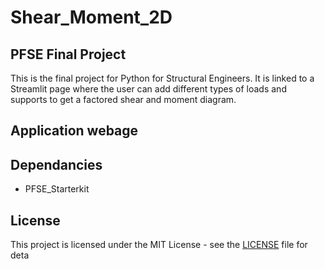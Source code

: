 # Shear_Moment_2D

## PFSE Final Project

This is the final project for Python for Structural Engineers. It is linked to a Streamlit page where the user can add different types of loads and supports to get a factored shear and moment diagram.

## Application webage



## Dependancies

- PFSE_Starterkit

## License

This project is licensed under the MIT License - see the [LICENSE](LICENSE) file for deta